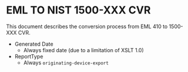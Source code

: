 # EML TO NIST 1500-XXX CVR

This document describes the conversion process from EML 410 to 1500-XXX CVR.

- Generated Date
  - Always fixed date (due to a limitation of XSLT 1.0)
- ReportType
  - Always `originating-device-export`